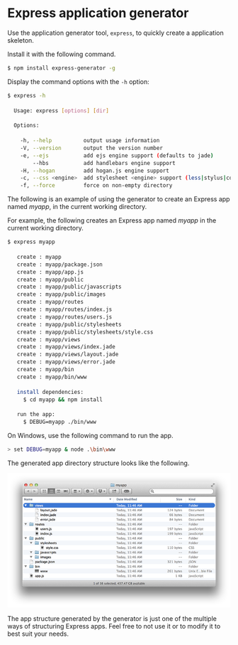 # Express application generator

Use the application generator tool, `express`, to quickly create a application skeleton.

Install it with the following command.

```sh
$ npm install express-generator -g
```

Display the command options with the `-h` option:

```sh
$ express -h

  Usage: express [options] [dir]

  Options:

    -h, --help          output usage information
    -V, --version       output the version number
    -e, --ejs           add ejs engine support (defaults to jade)
        --hbs           add handlebars engine support
    -H, --hogan         add hogan.js engine support
    -c, --css <engine>  add stylesheet <engine> support (less|stylus|compass) (defaults to plain css)
    -f, --force         force on non-empty directory
```

The following is an example of using the generator to create an Express app named _myapp_, in the current working directory.

For example, the following creates an Express app named _myapp_ in the current working directory.

```sh
$ express myapp

   create : myapp
   create : myapp/package.json
   create : myapp/app.js
   create : myapp/public
   create : myapp/public/javascripts
   create : myapp/public/images
   create : myapp/routes
   create : myapp/routes/index.js
   create : myapp/routes/users.js
   create : myapp/public/stylesheets
   create : myapp/public/stylesheets/style.css
   create : myapp/views
   create : myapp/views/index.jade
   create : myapp/views/layout.jade
   create : myapp/views/error.jade
   create : myapp/bin
   create : myapp/bin/www

   install dependencies:
     $ cd myapp && npm install

   run the app:
     $ DEBUG=myapp ./bin/www
```

On Windows, use the following command to run the app.

```sh
> set DEBUG=myapp & node .\bin\www
```

The generated app directory structure looks like the following.

![](/images/skeleton.png)

<div class="doc-box doc-info">
The app structure generated by the generator is just one of the multiple ways of structuring Express apps. Feel free to not use it or to modify it to best suit your needs.
</div>

